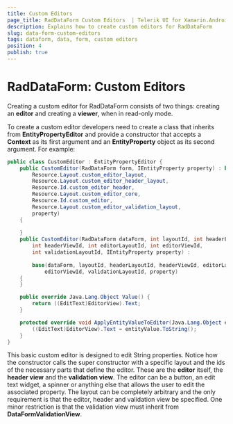```yaml
---
title: Custom Editors
page_title: RadDataForm Custom Editors  | Telerik UI for Xamarin.Android Documentation
description: Explains how to create custom editors for RadDataForm
slug: data-form-custom-editors
tags: dataform, data, form, custom editors
position: 4
publish: true
---
```


# RadDataForm: Custom Editors

Creating a custom editor for RadDataForm consists of two things: creating an **editor** and creating a **viewer**, when in read-only mode.

To create a custom editor developers need to create a class that inherits from **EntityPropertyEditor** and provide a constructor that accepts a **Context** as
its first argument and an **EntityProperty** object as its second argument. For example:


```C#
public class CustomEditor : EntityPropertyEditor {
	public CustomEditor(RadDataForm form, IEntityProperty property) : base(form,
		Resource.Layout.custom_editor_layout,
		Resource.Layout.custom_editor_header_layout,
		Resource.Id.custom_editor_header,
		Resource.Layout.custom_editor_core,
		Resource.Id.custom_editor,
		Resource.Layout.custom_editor_validation_layout,
		property) 
	{
		
	}
	public CustomEditor(RadDataForm dataForm, int layoutId, int headerLayoutId, 
		int headerViewId, int editorLayoutId, int editorViewId, 
		int validationLayoutId, IEntityProperty property) : 
		
		base(dataForm, layoutId, headerLayoutId, headerViewId, editorLayoutId, 
			editorViewId, validationLayoutId, property)
	{
	}

	public override Java.Lang.Object Value() {
		return ((EditText)EditorView).Text;
	}

	protected override void ApplyEntityValueToEditor(Java.Lang.Object entityValue) {
		((EditText)EditorView).Text = entityValue.ToString();
	}
}
```

This basic custom editor is designed to edit String properties. Notice how the constructor calls the super constructor with a specific layout and the ids of the
necessary parts that define the editor. These are the **editor** itself, the **header view** and the **validation view**. The editor can be a button, an edit text widget, a spinner or anything else 
that allows the user to edit the associated property. The layout can be completely arbitrary and the only requirement is that the editor, header and validation view be specified. One minor
restriction is that the validation view must inherit from **DataFormValidationView**.